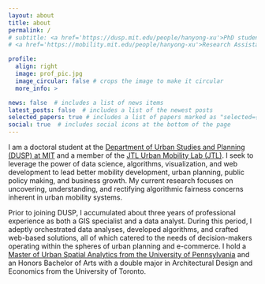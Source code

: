 ```yaml
---
layout: about
title: about
permalink: /
# subtitle: <a href='https://dusp.mit.edu/people/hanyong-xu'>PhD student at DUSP, MIT</a>. 
# <a href='https://mobility.mit.edu/people/hanyong-xu'>Research Assistant at JTL Urban Mobility Lab</a>

profile:
  align: right
  image: prof_pic.jpg
  image_circular: false # crops the image to make it circular
  more_info: >

news: false  # includes a list of news items
latest_posts: false  # includes a list of the newest posts
selected_papers: true # includes a list of papers marked as "selected={true}"
social: true  # includes social icons at the bottom of the page
---
```


I am a doctoral student at the [Department of Urban Studies and Planning (DUSP) at MIT](https://dusp.mit.edu/people/hanyong-xu) and a member of the [JTL Urban Mobility Lab (JTL)](https://mobility.mit.edu/people/hanyong-xu). I seek to leverage the power of data science, algorithms, visualization, and web development to lead better mobility development, urban planning, public policy making, and business growth. My current research focuses on uncovering, understanding, and rectifying algorithmic fairness concerns inherent in urban mobility systems. 

Prior to joining DUSP, I accumulated about three years of professional experience as both a GIS specialist and a data analyst. During this period, I adeptly orchestrated data analyses, developed algorithms, and crafted web-based solutions, all of which catered to the needs of decision-makers operating within the spheres of urban planning and e-commerce. I hold a [Master of Urban Spatial Analytics from the University of Pennsylvania](https://www.design.upenn.edu/yes2020/hanyong-xu) and an Honors Bachelor of Arts with a double major in Architectural Design and Economics from the University of Toronto.


<!-- Link to your favorite [subreddit](http://reddit.com). You can put a picture in, too. The code is already in, just name your picture `prof_pic.jpg` and put it in the `img/` folder. -->

<!-- Put your address / P.O. box / other info right below your picture. You can also disable any of these elements by editing `profile` property of the YAML header of your `_pages/about.md`. Edit `_bibliography/papers.bib` and Jekyll will render your [publications page](/al-folio/publications/) automatically. -->

<!-- Link to your social media connections, too. This theme is set up to use [Font Awesome icons](https://fontawesome.com/) and [Academicons](https://jpswalsh.github.io/academicons/), like the ones below. Add your Facebook, Twitter, LinkedIn, Google Scholar, or just disable all of them. -->